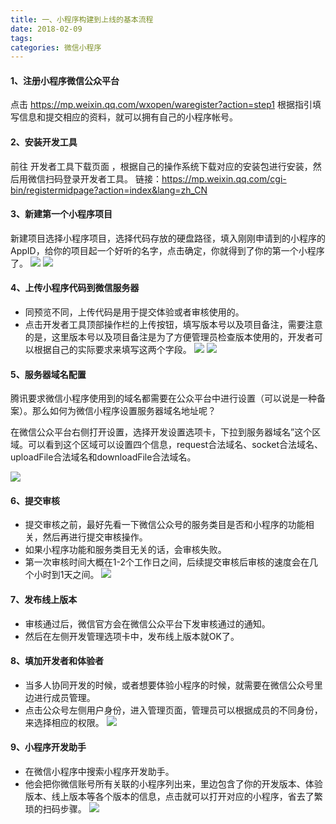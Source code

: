 ```yaml
---
title: 一、小程序构建到上线的基本流程
date: 2018-02-09
tags:
categories: 微信小程序
---
```



#### 1、注册小程序微信公众平台

点击 https://mp.weixin.qq.com/wxopen/waregister?action=step1 根据指引填写信息和提交相应的资料，就可以拥有自己的小程序帐号。

<!-- more -->

#### 2、安装开发工具
前往 开发者工具下载页面 ，根据自己的操作系统下载对应的安装包进行安装，然后用微信扫码登录开发者工具。
链接：https://mp.weixin.qq.com/cgi-bin/registermidpage?action=index&lang=zh_CN

#### 3、新建第一个小程序项目
新建项目选择小程序项目，选择代码存放的硬盘路径，填入刚刚申请到的小程序的 AppID，给你的项目起一个好听的名字，点击确定，你就得到了你的第一个小程序了。
![](/blog/blog/images/20180207181446.png)
![](/blog/blog/images/20180207165958.png)

#### 4、上传小程序代码到微信服务器

* 同预览不同，上传代码是用于提交体验或者审核使用的。
* 点击开发者工具顶部操作栏的上传按钮，填写版本号以及项目备注，需要注意的是，这里版本号以及项目备注是为了方便管理员检查版本使用的，开发者可以根据自己的实际要求来填写这两个字段。
  ![](/blog/images/20180207142415.png)
  ![](/blog/images/20180207181712.png)

#### 5、服务器域名配置
腾讯要求微信小程序使用到的域名都需要在公众平台中进行设置（可以说是一种备案）。那么如何为微信小程序设置服务器域名地址呢？

在微信公众平台右侧打开设置，选择开发设置选项卡，下拉到服务器域名”这个区域。可以看到这个区域可以设置四个信息，request合法域名、socket合法域名、uploadFile合法域名和downloadFile合法域名。

![](/blog/images/20180207150500.png)
#### 6、提交审核

   * 提交审核之前，最好先看一下微信公众号的服务类目是否和小程序的功能相关，然后再进行提交审核操作。
   * 如果小程序功能和服务类目无关的话，会审核失败。
   * 第一次审核时间大概在1-2个工作日之间，后续提交审核后审核的速度会在几个小时到1天之间。
   ![](/blog/images/20180207142024.png)

#### 7、发布线上版本

* 审核通过后，微信官方会在微信公众平台下发审核通过的通知。
* 然后在左侧开发管理选项卡中，发布线上版本就OK了。

#### 8、填加开发者和体验者
* 当多人协同开发的时候，或者想要体验小程序的时候，就需要在微信公众号里边进行成员管理。
* 点击公众号左侧用户身份，进入管理页面，管理员可以根据成员的不同身份，来选择相应的权限。
![](/blog/images/20170826023249_41854.png)

#### 9、小程序开发助手
* 在微信小程序中搜索小程序开发助手。
* 他会把你微信账号所有关联的小程序列出来，里边包含了你的开发版本、体验版本、线上版本等各个版本的信息，点击就可以打开对应的小程序，省去了繁琐的扫码步骤。
![](/blog/images/2018020714502351.png)
